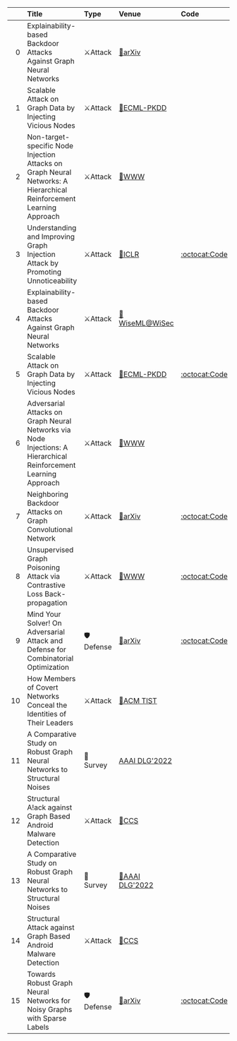 |    | Title                                                                                                               | Type     | Venue                                                         | Code                                                                                          |   Year | State   | Date       |
|---:|:--------------------------------------------------------------------------------------------------------------------|:---------|:--------------------------------------------------------------|:----------------------------------------------------------------------------------------------|-------:|:--------|:-----------|
|  0 | Explainability-based Backdoor Attacks Against Graph Neural Networks                                                 | ⚔Attack  | [📝arXiv](https://arxiv.org/abs/2104.03674)                   |                                                                                               |   2021 | Removed | 2022-01-29 |
|  1 | Scalable Attack on Graph Data by Injecting Vicious Nodes                                                            | ⚔Attack  | [📝ECML-PKDD](https://arxiv.org/abs/2004.13825)               |                                                                                               |   2020 | Removed | 2022-01-29 |
|  2 | Non-target-specific Node Injection Attacks on Graph Neural Networks: A Hierarchical Reinforcement Learning Approach | ⚔Attack  | [📝WWW](http://faculty.ist.psu.edu/vhonavar/Papers/www20.pdf) |                                                                                               |   2020 | Removed | 2022-01-29 |
|  3 | Understanding and Improving Graph Injection Attack by Promoting Unnoticeability                                     | ⚔Attack  | [📝ICLR](https://openreview.net/forum?id=wkMG8cdvh7-)         | [:octocat:Code](https://openreview.net/attachment?id=wkMG8cdvh7-&name=supplementary_material) |   2022 | Added   | 2022-01-29 |
|  4 | Explainability-based Backdoor Attacks Against Graph Neural Networks                                                 | ⚔Attack  | [📝WiseML@WiSec](https://arxiv.org/abs/2104.03674)            |                                                                                               |   2021 | Added   | 2022-01-29 |
|  5 | Scalable Attack on Graph Data by Injecting Vicious Nodes                                                            | ⚔Attack  | [📝ECML-PKDD](https://arxiv.org/abs/2004.13825)               | [:octocat:Code](https://github.com/wangjh-github/AFGSM)                                       |   2020 | Added   | 2022-01-29 |
|  6 | Adversarial Attacks on Graph Neural Networks via Node Injections: A Hierarchical Reinforcement Learning Approach    | ⚔Attack  | [📝WWW](https://dl.acm.org/doi/10.1145/3366423.3380149)       |                                                                                               |   2020 | Added   | 2022-01-29 |
|  7 | Neighboring Backdoor Attacks on Graph Convolutional Network                                                         | ⚔Attack  | [📝arXiv](https://arxiv.org/abs/2201.06202)                   | [:octocat:Code](https://github.com/EdisonLeeeee/GraphWar)                                     |   2022 | Added   | 2022-01-22 |
|  8 | Unsupervised Graph Poisoning Attack via Contrastive Loss Back-propagation                                           | ⚔Attack  | [📝WWW](https://arxiv.org/abs/2201.07986)                     | [:octocat:Code](https://github.com/RinneSz/CLGA)                                              |   2022 | Added   | 2022-01-22 |
|  9 | Mind Your Solver! On Adversarial Attack and Defense for Combinatorial Optimization                                  | 🛡Defense | [📝arXiv](https://arxiv.org/abs/2201.004022)                  | [:octocat:Code](https://github.com/EnyanDai/RSGNN)                                            |   2022 | Added   | 2022-01-15 |
| 10 | How Members of Covert Networks Conceal the Identities of Their Leaders                                              | ⚔Attack  | [📝ACM TIST](https://dl.acm.org/doi/full/10.1145/3490462)     |                                                                                               |   2021 | Added   | 2022-01-15 |
| 11 | A Comparative Study on Robust Graph Neural Networks to Structural Noises                                            | 📃Survey | [AAAI DLG'2022](https://arxiv.org/abs/2112.06070)             |                                                                                               |   2022 | Removed | 2022-01-05 |
| 12 | Structural A!ack against Graph Based Android Malware Detection                                                      | ⚔Attack  | [📝CCS](https://dl.acm.org/doi/abs/10.1145/3460120.3485387)   |                                                                                               |   2021 | Removed | 2022-01-05 |
| 13 | A Comparative Study on Robust Graph Neural Networks to Structural Noises                                            | 📃Survey | [📝AAAI DLG'2022](https://arxiv.org/abs/2112.06070)           |                                                                                               |   2022 | Added   | 2022-01-05 |
| 14 | Structural Attack against Graph Based Android Malware Detection                                                     | ⚔Attack  | [📝CCS](https://dl.acm.org/doi/abs/10.1145/3460120.3485387)   |                                                                                               |   2021 | Added   | 2022-01-05 |
| 15 | Towards Robust Graph Neural Networks for Noisy Graphs with Sparse Labels                                            | 🛡Defense | [📝arXiv](https://arxiv.org/abs/2201.00232)                   | [:octocat:Code](https://github.com/EnyanDai/RSGNN)                                            |   2022 | Added   | 2022-01-04 |